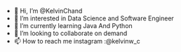 - 👋 Hi, I’m @KelvinChand
- 👀 I’m interested in Data Science and Software Engineer
- 🌱 I’m currently learning Java And Python
- 💞️ I’m looking to collaborate on demand
- 📫 How to reach me instagram :@kelvinw_c

<!---
KelvinChand/KelvinChand is a ✨ special ✨ repository because its `README.md` (this file) appears on your GitHub profile.
You can click the Preview link to take a look at your changes.
--->
